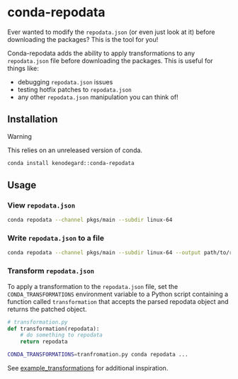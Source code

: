 # conda-repodata

Ever wanted to modify the `repodata.json` (or even just look at it) before downloading the packages? This is the tool for you!

Conda-repodata adds the ability to apply transformations to any `repodata.json` file before downloading the packages. This is useful for things like:

* debugging `repodata.json` issues
* testing hotfix patches to `repodata.json`
* any other `repodata.json` manipulation you can think of!

## Installation

> [!WARNING]
> This relies on an unreleased version of conda.

```bash
conda install kenodegard::conda-repodata
```

## Usage

### View `repodata.json`

```bash
conda repodata --channel pkgs/main --subdir linux-64
```

### Write `repodata.json` to a file

```bash
conda repodata --channel pkgs/main --subdir linux-64 --output path/to/repodata.json
```

### Transform `repodata.json`

To apply a transformation to the `repodata.json` file, set the `CONDA_TRANSFORMATIONS` environment variable to a Python script containing a function called `transformation` that accepts the parsed repodata object and returns the patched object.

```python
# transformation.py
def transformation(repodata):
    # do something to repodata
    return repodata
```

```bash
CONDA_TRANSFORMATIONS=tranfromation.py conda repodata ...
```

See [example_transformations](./example_transformations) for additional inspiration.
